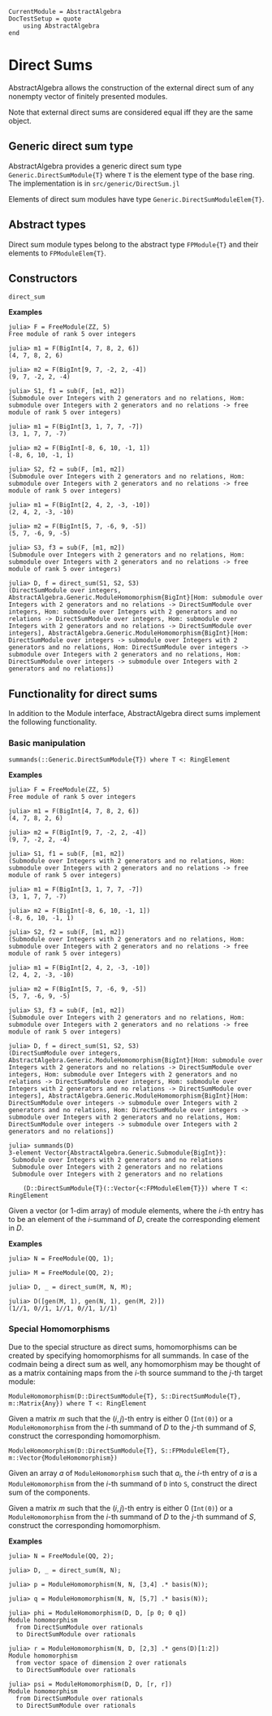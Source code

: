```@meta
CurrentModule = AbstractAlgebra
DocTestSetup = quote
    using AbstractAlgebra
end
```

# Direct Sums

AbstractAlgebra allows the construction of the external direct sum of any
nonempty vector of finitely presented modules.

Note that external direct sums are considered equal iff they are the same
object.

## Generic direct sum type

AbstractAlgebra provides a generic direct sum type
`Generic.DirectSumModule{T}` where `T` is the element type of the base ring.
The implementation is in `src/generic/DirectSum.jl`

Elements of direct sum modules have type `Generic.DirectSumModuleElem{T}`.

## Abstract types

Direct sum module types belong to the abstract type `FPModule{T}` and their
elements to `FPModuleElem{T}`.

## Constructors

```@docs
direct_sum
```

**Examples**

```jldoctest
julia> F = FreeModule(ZZ, 5)
Free module of rank 5 over integers

julia> m1 = F(BigInt[4, 7, 8, 2, 6])
(4, 7, 8, 2, 6)

julia> m2 = F(BigInt[9, 7, -2, 2, -4])
(9, 7, -2, 2, -4)

julia> S1, f1 = sub(F, [m1, m2])
(Submodule over Integers with 2 generators and no relations, Hom: submodule over Integers with 2 generators and no relations -> free module of rank 5 over integers)

julia> m1 = F(BigInt[3, 1, 7, 7, -7])
(3, 1, 7, 7, -7)

julia> m2 = F(BigInt[-8, 6, 10, -1, 1])
(-8, 6, 10, -1, 1)

julia> S2, f2 = sub(F, [m1, m2])
(Submodule over Integers with 2 generators and no relations, Hom: submodule over Integers with 2 generators and no relations -> free module of rank 5 over integers)

julia> m1 = F(BigInt[2, 4, 2, -3, -10])
(2, 4, 2, -3, -10)

julia> m2 = F(BigInt[5, 7, -6, 9, -5])
(5, 7, -6, 9, -5)

julia> S3, f3 = sub(F, [m1, m2])
(Submodule over Integers with 2 generators and no relations, Hom: submodule over Integers with 2 generators and no relations -> free module of rank 5 over integers)

julia> D, f = direct_sum(S1, S2, S3)
(DirectSumModule over integers, AbstractAlgebra.Generic.ModuleHomomorphism{BigInt}[Hom: submodule over Integers with 2 generators and no relations -> DirectSumModule over integers, Hom: submodule over Integers with 2 generators and no relations -> DirectSumModule over integers, Hom: submodule over Integers with 2 generators and no relations -> DirectSumModule over integers], AbstractAlgebra.Generic.ModuleHomomorphism{BigInt}[Hom: DirectSumModule over integers -> submodule over Integers with 2 generators and no relations, Hom: DirectSumModule over integers -> submodule over Integers with 2 generators and no relations, Hom: DirectSumModule over integers -> submodule over Integers with 2 generators and no relations])
```

## Functionality for direct sums

In addition to the Module interface, AbstractAlgebra direct sums implement the
following functionality.

### Basic manipulation

```@docs
summands(::Generic.DirectSumModule{T}) where T <: RingElement
```

**Examples**

```jldoctest
julia> F = FreeModule(ZZ, 5)
Free module of rank 5 over integers

julia> m1 = F(BigInt[4, 7, 8, 2, 6])
(4, 7, 8, 2, 6)

julia> m2 = F(BigInt[9, 7, -2, 2, -4])
(9, 7, -2, 2, -4)

julia> S1, f1 = sub(F, [m1, m2])
(Submodule over Integers with 2 generators and no relations, Hom: submodule over Integers with 2 generators and no relations -> free module of rank 5 over integers)

julia> m1 = F(BigInt[3, 1, 7, 7, -7])
(3, 1, 7, 7, -7)

julia> m2 = F(BigInt[-8, 6, 10, -1, 1])
(-8, 6, 10, -1, 1)

julia> S2, f2 = sub(F, [m1, m2])
(Submodule over Integers with 2 generators and no relations, Hom: submodule over Integers with 2 generators and no relations -> free module of rank 5 over integers)

julia> m1 = F(BigInt[2, 4, 2, -3, -10])
(2, 4, 2, -3, -10)

julia> m2 = F(BigInt[5, 7, -6, 9, -5])
(5, 7, -6, 9, -5)

julia> S3, f3 = sub(F, [m1, m2])
(Submodule over Integers with 2 generators and no relations, Hom: submodule over Integers with 2 generators and no relations -> free module of rank 5 over integers)

julia> D, f = direct_sum(S1, S2, S3)
(DirectSumModule over integers, AbstractAlgebra.Generic.ModuleHomomorphism{BigInt}[Hom: submodule over Integers with 2 generators and no relations -> DirectSumModule over integers, Hom: submodule over Integers with 2 generators and no relations -> DirectSumModule over integers, Hom: submodule over Integers with 2 generators and no relations -> DirectSumModule over integers], AbstractAlgebra.Generic.ModuleHomomorphism{BigInt}[Hom: DirectSumModule over integers -> submodule over Integers with 2 generators and no relations, Hom: DirectSumModule over integers -> submodule over Integers with 2 generators and no relations, Hom: DirectSumModule over integers -> submodule over Integers with 2 generators and no relations])

julia> summands(D)
3-element Vector{AbstractAlgebra.Generic.Submodule{BigInt}}:
 Submodule over Integers with 2 generators and no relations
 Submodule over Integers with 2 generators and no relations
 Submodule over Integers with 2 generators and no relations
```


```
    (D::DirectSumModule{T}(::Vector{<:FPModuleElem{T}}) where T <: RingElement
```

Given a vector (or $1$-dim array) of module elements, where the $i$-th entry
has to be an element of the $i$-summand of $D$, create the corresponding
element in $D$.

**Examples**

```jldoctest
julia> N = FreeModule(QQ, 1);

julia> M = FreeModule(QQ, 2);

julia> D, _ = direct_sum(M, N, M);

julia> D([gen(M, 1), gen(N, 1), gen(M, 2)])
(1//1, 0//1, 1//1, 0//1, 1//1)
```
### Special Homomorphisms

Due to the special structure as direct sums, homomorphisms can be created by specifying
homomorphisms for all summands. In case of the codmain being a direct sum as well,
any homomorphism may be thought of as a matrix containing maps from the $i$-th
source summand to the $j$-th target module:

```
ModuleHomomorphism(D::DirectSumModule{T}, S::DirectSumModule{T}, m::Matrix{Any}) where T <: RingElement
```

Given a matrix $m$ such that the $(i,j)$-th entry is either $0$ (`Int(0)`)
or a `ModuleHomomorphism` from the $i$-th summand of $D$ to the $j$-th summand of
$S$, construct the corresponding homomorphism.

```
ModuleHomomorphism(D::DirectSumModule{T}, S::FPModuleElem{T}, m::Vector{ModuleHomomorphism})
```
Given an array $a$ of `ModuleHomomorphism` such that $a_i$, the $i$-th entry
of $a$ is a `ModuleHomomorphism` from the $i$-th summand of `D` into `S`,
construct the direct sum of the components.


Given a matrix $m$ such that the $(i,j)$-th entry is either $0$ (`Int(0)`)
or a `ModuleHomomorphism` from the $i$-th summand of $D$ to the $j$-th summand of
$S$, construct the corresponding homomorphism.


**Examples**

```jldoctest
julia> N = FreeModule(QQ, 2);

julia> D, _ = direct_sum(N, N);

julia> p = ModuleHomomorphism(N, N, [3,4] .* basis(N));

julia> q = ModuleHomomorphism(N, N, [5,7] .* basis(N));

julia> phi = ModuleHomomorphism(D, D, [p 0; 0 q])
Module homomorphism
  from DirectSumModule over rationals
  to DirectSumModule over rationals

julia> r = ModuleHomomorphism(N, D, [2,3] .* gens(D)[1:2])
Module homomorphism
  from vector space of dimension 2 over rationals
  to DirectSumModule over rationals

julia> psi = ModuleHomomorphism(D, D, [r, r])
Module homomorphism
  from DirectSumModule over rationals
  to DirectSumModule over rationals
```
